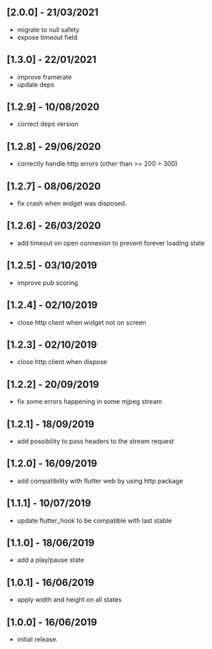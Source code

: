 ## [2.0.0] - 21/03/2021

* migrate to null safety
* expose timeout field

## [1.3.0] - 22/01/2021

* improve framerate
* update deps

## [1.2.9] - 10/08/2020

* correct deps version

## [1.2.8] - 29/06/2020

* correctly handle http errors (other than >= 200 > 300)

## [1.2.7] - 08/06/2020

* fix crash when widget was disposed.

## [1.2.6] - 26/03/2020

* add timeout on open connexion to prevent forever loading state

## [1.2.5] - 03/10/2019

* improve pub scoring 

## [1.2.4] - 02/10/2019

* close http client when widget not on screen

## [1.2.3] - 02/10/2019

* close http client when dispose 

## [1.2.2] - 20/09/2019

* fix some errors happening in some mjpeg stream 

## [1.2.1] - 18/09/2019

* add possibility to pass headers to the stream request

## [1.2.0] - 16/09/2019

* add compatibility with flutter web by using http package

## [1.1.1] - 10/07/2019

* update flutter_hook to be compatible with last stable

## [1.1.0] - 18/06/2019

* add a play/pause state

## [1.0.1] - 16/06/2019

* apply width and height on all states

## [1.0.0] - 16/06/2019

* initial release.
